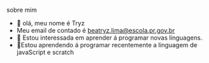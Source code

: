 sobre mim
- 👋 olá, meu nome é Tryz
- Meu email de contado é beatryz.lima@escola.pr.gov.br
- 🌱 Estou interessada em aprender á programar novas linguagens.
- 💞️Estou aprendendo á programar recentemente a linguagem de javaScript e scratch


<!---
Tryz15/Tryz15 is a ✨ special ✨ repository because its `README.md` (this file) appears on your GitHub profile.
You can click the Preview link to take a look at your changes.
--->
